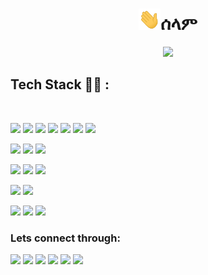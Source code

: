 <div align="center">
<h1 align="center"><img width="35" src="https://github.com/1999AZZAR/1999AZZAR/blob/main/resources/img/waving.gif">ሰላም</h1>

<a href="https://github.com/TheMoonK1d/TheMoonK1d"><img src="https://readme-typing-svg.herokuapp.com?color=%2336BCF7&center=true&vCenter=true&lines=Hello+World;Welcome+to+my+Github+page;"></a>
</p>
</div>

## Tech Stack 🧑‍💻 :

<br>

<img src="https://img.icons8.com/color/48/000000/flutter.png"/> <img src="https://img.icons8.com/color/48/000000/dart.png"/> <img src="https://img.icons8.com/color/48/000000/c-plus-plus-logo.png"/> <img src="https://img.icons8.com/color/48/000000/c-sharp-logo.png"/> <img src="https://img.icons8.com/color/48/000000/java-coffee-cup-logo--v1.png"/> <img src="https://img.icons8.com/color/48/000000/python.png"/> <img src="https://img.icons8.com/color/48/kotlin.png"/>

<img src="https://img.icons8.com/officel/48/000000/php-logo.png"/> <img src="https://img.icons8.com/color/48/000000/html-5--v1.png"/> <img src="https://img.icons8.com/color/48/000000/css3.png"/>

<img src="https://img.icons8.com/color/48/000000/android-studio--v2.png"/> <img src="https://img.icons8.com/color/48/visual-studio--v2.png"/> <img src="https://img.icons8.com/color/48/visual-studio-code-2019.png"/>

<img src="https://img.icons8.com/color/48/000000/mysql-logo.png"/> <img src="https://img.icons8.com/color/48/firebase.png"/> 

<img src="https://img.icons8.com/color/48/000000/linux--v1.png"/> <img src="https://img.icons8.com/external-tal-revivo-color-tal-revivo/48/external-arch-linux-composed-of-nonfree-and-open-source-software-logo-color-tal-revivo.png"/> <img src="https://img.icons8.com/color/48/windows-10.png"/>
<br>



### Lets connect through:
<a href="https://t.me/themoonk1d"><img src="https://img.icons8.com/fluency/48/000000/telegram-app.png"/></a>
<a href="mailto:eyobdesta562@gmail.com"><img src="https://img.icons8.com/fluency/48/000000/gmail-new.png"/></a>
<a href="https://twitter.com/TheMoonK1d"><img src="https://img.icons8.com/color/48/000000/twitter--v1.png"/></a>
<a href="https://www.linkedin.com/in/eyob-desta//"><img src="https://img.icons8.com/color/48/000000/linkedin.png"/></a>
<a href="https://www.facebook.com/TheMoonK1d/"><img src="https://img.icons8.com/fluency/48/000000/meta.png"/></a>
<a href="https://themoonk1d.com/"><img src="https://img.icons8.com/color/48/web.png"/></a>

<!---
TheMoonK1d/TheMoonK1d is a ✨ special ✨ repository because its `README.md` (this file) appears on your GitHub profile.
You can click the Preview link to take a look at your changes.
--->
